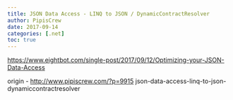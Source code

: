 ```yaml
---
title: JSON Data Access - LINQ to JSON / DynamicContractResolver
author: PipisCrew
date: 2017-09-14
categories: [.net]
toc: true
---
```


https://www.eightbot.com/single-post/2017/09/12/Optimizing-your-JSON-Data-Access

origin - http://www.pipiscrew.com/?p=9915 json-data-access-linq-to-json-dynamiccontractresolver